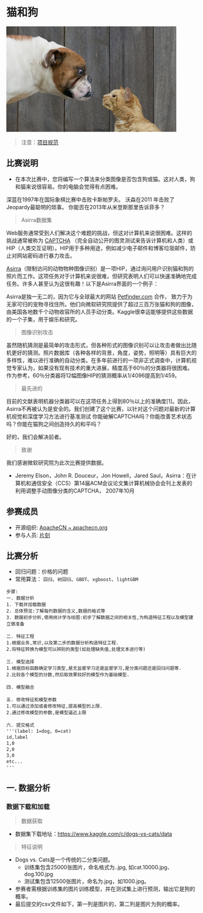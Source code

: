 # **猫和狗**

![](/img/competitions/playground/dogs-vs-cats.jpg)

> 注意：[项目规范](/docs/kaggle-quickstart.md)

## 比赛说明

* 在本次比赛中，您将编写一个算法来分类图像是否包含狗或猫。这对人类，狗和猫来说很容易。你的电脑会觉得有点困难。

深蓝在1997年在国际象棋比赛中击败卡斯帕罗夫。
沃森在2011 年击败了Jeopardy最聪明的琐事。
你能否在2013年从米登斯那里告诉菲多？

> Asirra数据集

Web服务通常受到人们解决这个难题的挑战，但这对计算机来说很困难。这样的挑战通常被称为 [CAPTCHA](http://www.captcha.net/)  （完全自动公开的图灵测试来告诉计算机和人类）或HIP（人类交互证明）。HIP用于多种用途，例如减少电子邮件和博客垃圾邮件，防止对网站密码进行暴力攻击。

[Asirra](http://research.microsoft.com/en-us/um/redmond/projects/asirra/)（限制访问的动物物种图像识别）是一项HIP，通过询问用户识别猫和狗的照片而工作。这项任务对于计算机来说很难，但研究表明人们可以快速准确地完成任务。许多人甚至认为这很有趣！以下是Asirra界面的一个例子：

Asirra是独一无二的，因为它与全球最大的网站 [Petfinder.com](http://www.petfinder.com/) 合作，  致力于为无家可归的宠物寻找住所。他们向微软研究院提供了超过三百万张猫和狗的图像，由美国各地数千个动物收容所的人员手动分类。Kaggle很幸运能够提供这些数据的一个子集，用于娱乐和研究。 

> 图像识别攻击

虽然随机猜测是最简单的攻击形式，但各种形式的图像识别可以让攻击者做出比随机更好的猜测。照片数据库（各种各样的背景，角度，姿势，照明等）具有巨大的多样性，难以进行准确的自动分类。在多年前进行的一项非正式调查中，计算机视觉专家认为，如果没有现有技术的重大进展，精度高于60％的分类器将很困难。作为参考，60％分类器将12幅图像HIP的猜测概率从1/4096提高到1/459。

> 最先进的

目前的文献表明机器分类器可以在这项任务上得到80％以上的准确度[1]。因此，Asirra不再被认为是安全的。我们创建了这个比赛，以针对这个问题对最新的计算机视觉和深度学习方法进行基准测试 你能破解CAPTCHA吗？你能改善艺术状态吗？你能在猫狗之间创造持久的和平吗？

好的，我们会解决前者。 

> 致谢

我们感谢微软研究院为此次比赛提供数据。

* Jeremy Elson，John R. Douceur，Jon Howell，Jared Saul，Asirra：在计算机和通信安全（CCS）第14届ACM会议论文集计算机械协会会刊上发表的利用调整手动图像分类的CAPTCHA， 2007年10月

## 参赛成员

* 开源组织: [ApacheCN ~ apachecn.org](http://www.apachecn.org/)
* 参与人员: [片刻](https://github.com/jiangzhonglian)

## 比赛分析

* 回归问题：价格的问题
* 常用算法： `回归`、`树回归`、`GBDT`、`xgboost`、`lightGBM`

```
步骤:
一. 数据分析
1. 下载并加载数据
2. 总体预览:了解每列数据的含义,数据的格式等
3. 数据初步分析,使用统计学与绘图:初步了解数据之间的相关性,为构造特征工程以及模型建立做准备

二. 特征工程
1.根据业务,常识,以及第二步的数据分析构造特征工程.
2.将特征转换为模型可以辨别的类型(如处理缺失值,处理文本进行等)

三. 模型选择
1.根据目标函数确定学习类型,是无监督学习还是监督学习,是分类问题还是回归问题等.
2.比较各个模型的分数,然后取效果较好的模型作为基础模型.

四. 模型融合

五. 修改特征和模型参数
1.可以通过添加或者修改特征,提高模型的上限.
2.通过修改模型的参数,是模型逼近上限

六. 提交格式
'''(label: 1=dog, 0=cat)
id,label
1,0
2,0
3,0
etc...
'''
```

## 一. 数据分析

### 数据下载和加载

> 数据获取

* 数据集下载地址：<https://www.kaggle.com/c/dogs-vs-cats/data>

> 特征说明

* Dogs vs. Cats是一个传统的二分类问题。
    * 训练集包含25000张图片，命名格式为<category>.<num>.jpg, 如cat.10000.jpg、dog.100.jpg
    * 测试集包含12500张图片，命名为<num>.jpg，如1000.jpg。
* 参赛者需根据训练集的图片训练模型，并在测试集上进行预测，输出它是狗的概率。
* 最后提交的csv文件如下，第一列是图片的<num>，第二列是图片为狗的概率。

